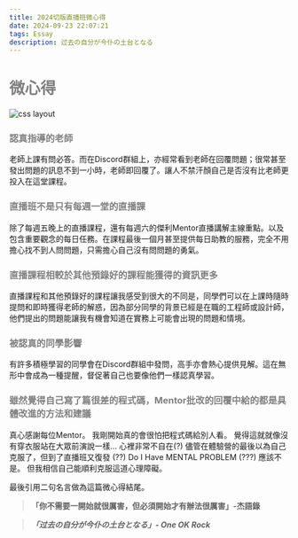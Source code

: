 ```yaml
---
title: 2024切版直播班微心得
date: 2024-09-23 22:07:21
tags: Essay
description: 过去の自分が今仆の土台となる
---
```

# <font color=#808080>微心得</font>

![css layout](https://images.unsplash.com/photo-1508317469940-e3de49ba902e?q=80&w=2070&auto=format&fit=crop&ixlib=rb-4.0.3&ixid=M3wxMjA3fDB8MHxwaG90by1wYWdlfHx8fGVufDB8fHx8fA%3D%3D)
### <font color=#808080>認真指導的老師</font>
老師上課有問必答。而在Discord群組上，亦經常看到老師在回覆問題；很常甚至發出問題的訊息不到一小時，老師即回覆了。讓人不禁汗顏自己是否沒有比老師更投入在這堂課程。

### <font color=#808080>直播班不是只有每週一堂的直播課</font>
除了每週五晚上的直播課程，還有每週六的傑利Mentor直播講解主線重點。以及包含重要觀念的每日任務。在課程最後一個月甚至提供每日助教的服務，完全不用擔心找不到人問問題，只需擔心自己沒有問問題的勇氣。

### <font color=#808080>直播課程相較於其他預錄好的課程能獲得的資訊更多</font>
直播課程和其他預錄好的課程讓我感受到很大的不同是，同學們可以在上課時隨時提問和即時獲得老師的解惑，因為部分同學的背景已經是在職的工程師或設計師，他們提出的問題能讓我有機會知道在實務上可能會出現的問題和情境。

### <font color=#808080>被認真的同學影響</font>
有許多積極學習的同學會在Discord群組中發問，高手亦會熱心提供見解。這在無形中會成為一種提醒，督促著自己也要像他們一樣認真學習。

### <font color=#808080>雖然覺得自己寫了篇很差的程式碼，Mentor批改的回覆中給的都是具體改進的方法和建議</font>
真心感謝每位Mentor。
我剛開始真的會很怕把程式碼給別人看。
覺得這就就像沒有穿衣服站在大眾前演說一樣… 心裡非常不自在(?)
儘管在體驗營的最後以為自己克服了，但到了直播班又復發 (??)
Do I Have MENTAL PROBLEM (???)
應該不是。
但我相信自己能順利克服這道心理障礙。

最後引用二句名言做為這篇微心得結尾。

>**「你不需要一開始就很厲害，但必須開始才有辦法很厲害」-杰語錄**

>***「过去の自分が今仆の土台となる」- One OK Rock***

